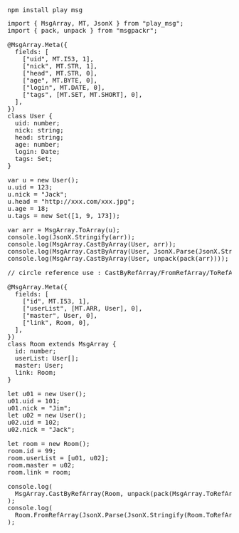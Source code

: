 <pre>
npm install play_msg
</pre>

<pre>
import { MsgArray, MT, JsonX } from "play_msg";
import { pack, unpack } from "msgpackr";

@MsgArray.Meta({
  fields: [
    ["uid", MT.I53, 1],
    ["nick", MT.STR, 1],
    ["head", MT.STR, 0],
    ["age", MT.BYTE, 0],
    ["login", MT.DATE, 0],
    ["tags", [MT.SET, MT.SHORT], 0],
  ],
})
class User {
  uid: number;
  nick: string;
  head: string;
  age: number;
  login: Date;
  tags: Set<number>;
}

var u = new User();
u.uid = 123;
u.nick = "Jack";
u.head = "http://xxx.com/xxx.jpg";
u.age = 18;
u.tags = new Set([1, 9, 173]);

var arr = MsgArray.ToArray(u);
console.log(JsonX.Stringify(arr));
console.log(MsgArray.CastByArray(User, arr));
console.log(MsgArray.CastByArray(User, JsonX.Parse(JsonX.Stringify(arr))));
console.log(MsgArray.CastByArray(User, <any[]>unpack(pack(arr))));

// circle reference use : CastByRefArray/FromRefArray/ToRefArray

@MsgArray.Meta({
  fields: [
    ["id", MT.I53, 1],
    ["userList", [MT.ARR, User], 0],
    ["master", User, 0],
    ["link", Room, 0],
  ],
})
class Room extends MsgArray {
  id: number;
  userList: User[];
  master: User;
  link: Room;
}

let u01 = new User();
u01.uid = 101;
u01.nick = "Jim";
let u02 = new User();
u02.uid = 102;
u02.nick = "Jack";

let room = new Room();
room.id = 99;
room.userList = [u01, u02];
room.master = u02;
room.link = room;

console.log(
  MsgArray.CastByRefArray(Room, <any[]>unpack(pack(MsgArray.ToRefArray(room))))
);
console.log(
  Room.FromRefArray(JsonX.Parse(JsonX.Stringify(Room.ToRefArray(room))))
);

</pre>
